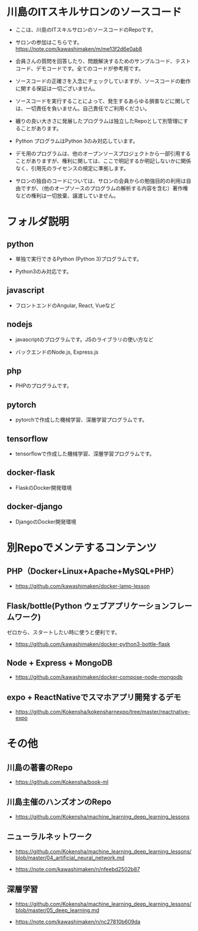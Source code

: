 # 川島のITスキルサロンのソースコード

* ここは、川島のITスキルサロンのソースコードのRepoです。

* サロンの参加はこちらです。https://note.com/kawashimaken/m/me13f2d6e0ab8

* 会員さんの質問を回答したり、問題解決するためのサンプルコード、テストコード、デモコードです。全てのコードが参考用です。

* ソースコードの正確さを入念にチェックしていますが、ソースコードの動作に関する保証は一切ございません。

* ソースコードを実行することによって、発生するあらゆる損害などに関しては、一切責任を負いません。自己責任でご利用ください。

* 纏りの良い大きさに発展したプログラムは独立したRepoとして別管理にすることがあります。

* Python プログラムはPython 3のみ対応しています。

* デモ用のプログラムは、他のオープンソースプロジェクトから一部引用することがありますが、権利に関しては、ここで明記するか明記しないかに関係なく、引用先のライセンスの規定に準拠します。

* サロンの独自のコードについては、サロンの会員からの勉強目的の利用は自由ですが、（他のオープソースのプログラムの解析する内容を含む）著作権などの権利は一切放棄、譲渡していません。

# フォルダ説明

## python

* 単独で実行できるPython (Python 3)プログラムです。

* Python3のみ対応です。

## javascript

* フロントエンドのAngular, React, Vueなど

## nodejs

* javascriptのプログラムです。JSのライブラリの使い方など

* バックエンドのNode.js, Express.js

## php

* PHPのプログラムです。

## pytorch

* pytorchで作成した機械学習、深層学習プログラムです。

## tensorflow

* tensorflowで作成した機械学習、深層学習プログラムです。

## docker-flask

* FlaskのDocker開発環境

## docker-django

* DjangoのDocker開発環境


# 別Repoでメンテするコンテンツ

## PHP（Docker+Linux+Apache+MySQL+PHP）

* https://github.com/kawashimaken/docker-lamp-lesson

## Flask/bottle(Python ウェブアプリケーションフレームワーク)

ゼロから、スタートしたい時に使うと便利です。

* https://github.com/kawashimaken/docker-python3-bottle-flask

## Node + Express + MongoDB

* https://github.com/kawashimaken/docker-compose-node-mongodb

## expo + ReactNativeでスマホアプリ開発するデモ

* https://github.com/Kokensha/kokensharnexpo/tree/master/reactnative-expo

# その他

## 川島の著書のRepo

* https://github.com/Kokensha/book-ml

## 川島主催のハンズオンのRepo

* https://github.com/Kokensha/machine_learning_deep_learning_lessons

## ニューラルネットワーク

* https://github.com/Kokensha/machine_learning_deep_learning_lessons/blob/master/04_artificial_neural_network.md

* https://note.com/kawashimaken/n/nfeebd2502b87

## 深層学習

* https://github.com/Kokensha/machine_learning_deep_learning_lessons/blob/master/05_deep_learning.md

* https://note.com/kawashimaken/n/nc27810b609da



